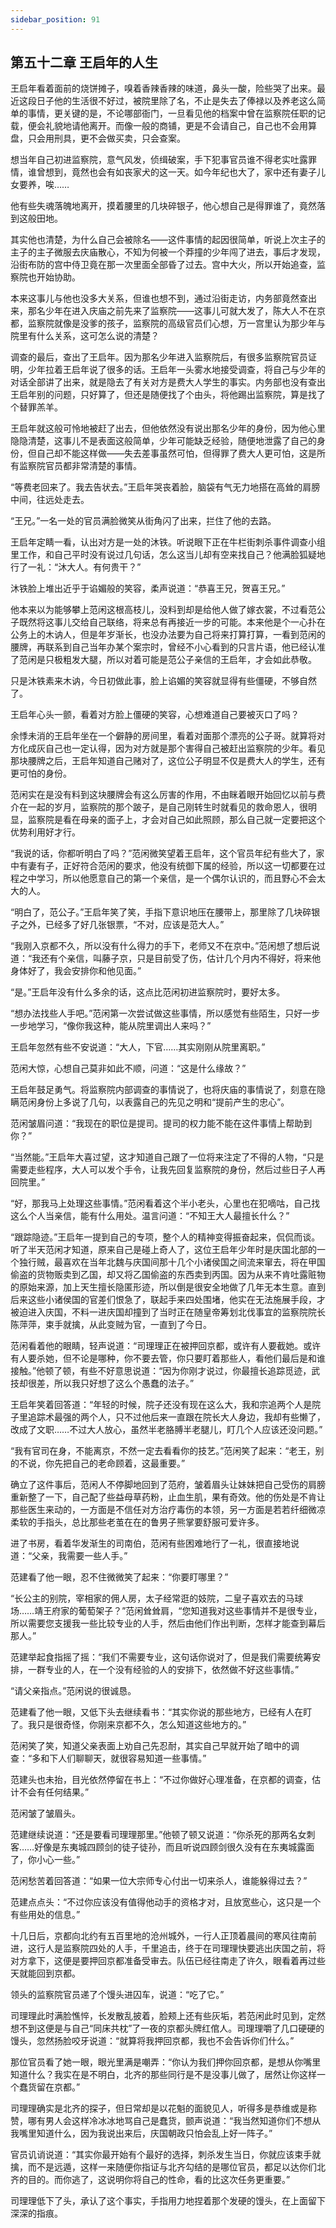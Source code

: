 ```yaml
---
sidebar_position: 91
---
```


## 第五十二章 **王启年的人生**

王启年看着面前的烧饼摊子，嗅着香辣香辣的味道，鼻头一酸，险些哭了出来。最近这段日子他的生活很不好过，被院里除了名，不止是失去了俸禄以及养老这么简单的事情，更关键的是，不论哪部衙门，一旦看见他的档案中曾在监察院任职的记载，便会礼貌地请他离开。而像一般的商铺，更是不会请自己，自己也不会用算盘，只会用刑具，更不会做买卖，只会查案。

想当年自己初进监察院，意气风发，侦缉破案，手下犯事官员谁不得老实吐露罪情，谁曾想到，竟然也会有如丧家犬的这一天。如今年纪也大了，家中还有妻子儿女要养，唉……

他有些失魂落魄地离开，摸着腰里的几块碎银子，他心想自己是得罪谁了，竟然落到这般田地。

其实他也清楚，为什么自己会被除名——这件事情的起因很简单，听说上次主子的主子的主子微服去庆庙散心，不知为何被一个莽撞的少年闯了进去，事后才发现，沿街布防的宫中侍卫竟在那一次里面全部昏了过去。宫中大火，所以开始追查，监察院也开始协助。

本来这事儿与他也没多大关系，但谁也想不到，通过沿街走访，内务部竟然查出来，那名少年在进入庆庙之前先来了监察院——这事儿可就大发了，陈大人不在京都，监察院就像是没爹的孩子，监察院的高级官员们心想，万一宫里认为那少年与院里有什么关系，这可怎么说的清楚？

调查的最后，查出了王启年。因为那名少年进入监察院后，有很多监察院官员证明，少年拉着王启年说了很多的话。王启年一头雾水地接受调查，将自己与少年的对话全部讲了出来，就是隐去了有关对方是费大人学生的事实。内务部也没有查出王启年别的问题，只好算了，但还是随便找了个由头，将他踢出监察院，算是找了个替罪羔羊。

王启年就这般可怜地被赶了出去，但他依然没有说出那名少年的身份，因为他心里隐隐清楚，这事儿不是表面这般简单，少年可能缺乏经验，随便地泄露了自己的身份，但自己却不能这样做——失去差事虽然可怕，但得罪了费大人更可怕，这是所有监察院官员都非常清楚的事情。

“等费老回来了。我去告状去。”王启年哭丧着脸，脑袋有气无力地搭在高耸的肩膀中间，往远处走去。

“王兄。”一名一处的官员满脸微笑从街角闪了出来，拦住了他的去路。

王启年定睛一看，认出对方是一处的沐铁。听说眼下正在牛栏街刺杀事件调查小组里工作，和自己平时没有说过几句话，怎么这当儿却有空来找自己？他满脸狐疑地行了一礼：“沐大人。有何贵干？”

沐铁脸上堆出近乎于谄媚般的笑容，柔声说道：“恭喜王兄，贺喜王兄。”

他本来以为能够攀上范闲这根高枝儿，没料到却是给他人做了嫁衣裳，不过看范公子既然将这事儿交给自己联络，将来总有再接近一步的可能。本来他是个一心扑在公务上的木讷人，但是年岁渐长，也没办法要为自己将来打算打算，一看到范闲的腰牌，再联系到自己当年办某个案宗时，曾经不小心看到的只言片语，他已经认准了范闲是只极粗发大腿，所以对着可能是范公子亲信的王启年，才会如此恭敬。

只是沐铁素来木讷，今日初做此事，脸上谄媚的笑容就显得有些僵硬，不够自然了。

王启年心头一颤，看着对方脸上僵硬的笑容，心想难道自己要被灭口了吗？

余悸未消的王启年坐在一个僻静的房间里，看着对面那个漂亮的公子哥。就算将对方化成灰自己也一定认得，因为对方就是那个害得自己被赶出监察院的少年。看见那块腰牌之后，王启年知道自己赌对了，这位公子明显不仅是费大人的学生，还有更可怕的身份。

范闲实在是没有料到这块腰牌会有这么厉害的作用，不由眯着眼开始回忆以前与费介在一起的岁月，监察院的那个跛子，是自己刚转生时就看见的救命恩人，很明显，监察院是看在母亲的面子上，才会对自己如此照顾，那么自己就一定要把这个优势利用好才行。

“我说的话，你都听明白了吗？”范闲微笑望着王启年，这个官员年纪有些大了，家中有妻有子，正好符合范闲的要求，他没有统御下属的经验，所以这一切都要在过程之中学习，所以他愿意自己的第一个亲信，是一个偶尔认识的，而且野心不会太大的人。

“明白了，范公子。”王启年笑了笑，手指下意识地压在腰带上，那里除了几块碎银子之外，已经多了好几张银票，“不对，应该是范大人。”

“我刚入京都不久，所以没有什么得力的手下，老师又不在京中。”范闲想了想后说道：“我还有个亲信，叫藤子京，只是目前受了伤，估计几个月内不得好，将来他身体好了，我会安排你和他见面。”

“是。”王启年没有什么多余的话，这点比范闲初进监察院时，要好太多。

“想办法找些人手吧。”范闲第一次尝试做这些事情，所以感觉有些陌生，只好一步一步地学习，“像你我这种，能从院里调出人来吗？”

王启年忽然有些不安说道：“大人，下官……其实刚刚从院里离职。”

范闲大惊，心想自己莫非如此不顺，问道：“这是什么缘故？”

王启年鼓足勇气。将监察院内部调查的事情说了，也将庆庙的事情说了，刻意在隐瞒范闲身份上多说了几句，以表露自己的先见之明和“提前产生的忠心”。

范闲皱眉问道：“我现在的职位是提司。提司的权力能不能在这件事情上帮助到你？”

“当然能。”王启年大喜过望，这才知道自己跟了一位将来注定了不得的人物，“只是需要走些程序，大人可以发个手令，让我先回复监察院的身份，然后过些日子人再回院里。”

“好，那我马上处理这些事情。”范闲看着这个半小老头，心里也在犯嘀咕，自己找这么个人当亲信，能有什么用处。温言问道：“不知王大人最擅长什么？”

“跟踪隐迹。”王启年一提到自己的专项，整个人的精神变得振奋起来，侃侃而谈。听了半天范闲才知道，原来自己是碰上奇人了，这位王启年少年时是庆国北部的一个独行贼，最喜欢在当年北魏与庆国间那十几个小诸侯国之间流来窜去，将在甲国偷盗的货物贩卖到乙国，却又将乙国偷盗的东西卖到丙国。因为从来不肯吐露赃物的原始来源，加上天生擅长隐匿形迹，所以倒是很安全地做了几年无本生意。直到后来这些小诸侯国的官差们恨急了，联起手来四处围堵，他实在无法施展手段，才被迫进入庆国，不料一进庆国却撞到了当时正在随皇帝筹划北伐事宜的监察院院长陈萍萍，束手就擒，从此变贼为官，一直到了今日。

范闲看着他的眼睛，轻声说道：“司理理正在被押回京都，或许有人要截她。或许有人要杀她，但不论是哪种，你不要去管，你只要盯着那些人，看他们最后是和谁接触。”他顿了顿，有些不好意思说道：“因为你刚才说过，你最擅长追踪觅迹，武技却很差，所以我只好想了这么个愚蠢的法子。”

王启年笑着回答道：“年轻的时候，院子还没有现在这么大，我和宗追两个人是院子里追踪术最强的两个人，只不过他后来一直跟在院长大人身边，我却有些懒了，改成了文职……不过大人放心，虽然半老胳膊半老腿儿，盯几个人应该还没问题。”

“我有官司在身，不能离京，不然一定去看看你的技艺。”范闲笑了起来：“老王，别的不说，你先把自己的老命顾着，这最重要。”

确立了这件事后，范闲人不停脚地回到了范府，皱着眉头让妹妹把自己受伤的肩膀重新整了一下，自己配了些益母草药粉，止血生肌，果有奇效。他的伤处是不肯让那些医生来动的，一方面是不信任对方治疗毒伤的本领，另一方面是若若纤细微凉柔软的手指头，总比那些老茧在在的鲁男子熊掌要舒服可爱许多。

进了书房，看着华发渐生的司南伯，范闲有些困难地行了一礼，很直接地说道：“父亲，我需要一些人手。”

范建看了他一眼，忍不住微微笑了起来：“你要盯哪里？”

“长公主的别院，宰相家的佣人房，太子经常逛的妓院，二皇子喜欢去的马球场……靖王府家的葡萄架子？”范闲耸耸肩，“您知道我对这些事情并不是很专业，所以需要您支援我一些比较专业的人手，然后由他们作出判断，怎样才能查到幕后那人。”

范建举起食指摇了摇：“我们不需要专业，这句话你说对了，但是我们需要统筹安排，一群专业的人，在一个没有经验的人的安排下，依然做不好这些事情。”

“请父亲指点。”范闲说的很诚恳。

范建看了他一眼，又低下头去继续看书：“其实你说的那些地方，已经有人在盯了。我只是很奇怪，你刚来京都不久，怎么知道这些地方的。”

范闲笑了笑，知道父亲表面上劝自己先忍耐，其实自己早就开始了暗中的调查：“多和下人们聊聊天，就很容易知道一些事情。”

范建头也未抬，目光依然停留在书上：“不过你做好心理准备，在京都的调查，估计不会有任何结果。”

范闲皱了皱眉头。

范建继续说道：“还是要看司理理那里。”他顿了顿又说道：“你杀死的那两名女刺客……好像是东夷城四顾剑的徒子徒孙，而且听说四顾剑很久没有在东夷城露面了，你小心一些。”

范闲愁苦着回答道：“如果一位大宗师专心付出一切来杀人，谁能躲得过去？”

范建点点头：“不过你应该没有值得他动手的资格才对，且放宽些心，这只是一个有些用处的信息。”

十几日后，京都向北约有五百里地的沧州城外，一行人正顶着晨间的寒风往南前进，这行人是监察院四处的人手，千里追击，终于在司理理快要逃出庆国之前，将对方拿下，这便是要押回京都准备受审去。队伍已经往南走了许久，眼看着再过些天就能回到京都。

领头的监察院官员递了个馒头进囚车，说道：“吃了它。”

司理理此时满脸憔悴，长发散乱披着，脸颊上还有些灰垢，若范闲此时见到，定然想不到这便是与自己“同床共枕”了一夜的京都头牌红倌人。司理理嚼了几口硬硬的馒头，忽然扬脸咬牙说道：“就算将我押回京都，我也不会告诉你们什么。”

那位官员看了她一眼，眼光里满是嘲弄：“你认为我们押你回京都，是想从你嘴里知道什么？我实在是不明白，北齐的那些同行是不是没事儿做了，居然让你这样一个蠢货留在京都。”

司理理确实是北齐的探子，但日常却是以花魁的面貌见人，听得多是恭维或是称赞，哪有男人会这样冷冰冰地骂自己是蠢货，颤声说道：“我当然知道你们不想从我嘴里知道什么，因为我说出来后，庆国朝政只怕会乱上好一阵子。”

官员讥诮说道：“其实你最开始有个最好的选择，刺杀发生当日，你就应该束手就擒，而不是远遁，这样一来随便你指证与北齐勾结的是哪位官员，都足以达你们北齐的目的。而你逃了，这说明你将自己的性命，看的比这次任务更重要。”

司理理低下了头，承认了这个事实，手指用力地捏着那个发硬的馒头，在上面留下深深的指痕。

